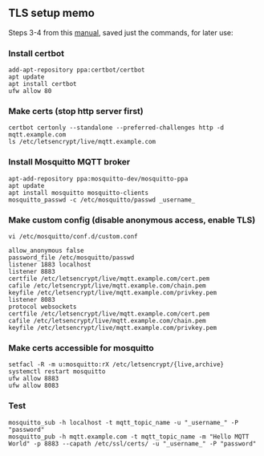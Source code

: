 ## TLS setup memo

Steps 3-4 from this [manual](https://upcloud.com/community/tutorials/install-secure-mqtt-broker-ubuntu/), saved just the commands, for later use:

### Install certbot

```
add-apt-repository ppa:certbot/certbot
apt update
apt install certbot
ufw allow 80
```

### Make certs (stop http server first)
```
certbot certonly --standalone --preferred-challenges http -d mqtt.example.com
ls /etc/letsencrypt/live/mqtt.example.com
```

### Install Mosquitto MQTT broker

```
apt-add-repository ppa:mosquitto-dev/mosquitto-ppa
apt update
apt install mosquitto mosquitto-clients
mosquitto_passwd -c /etc/mosquitto/passwd _username_
```

### Make custom config (disable anonymous access, enable TLS)

```
vi /etc/mosquitto/conf.d/custom.conf

allow_anonymous false
password_file /etc/mosquitto/passwd
listener 1883 localhost
listener 8883
certfile /etc/letsencrypt/live/mqtt.example.com/cert.pem
cafile /etc/letsencrypt/live/mqtt.example.com/chain.pem
keyfile /etc/letsencrypt/live/mqtt.example.com/privkey.pem
listener 8083
protocol websockets
certfile /etc/letsencrypt/live/mqtt.example.com/cert.pem
cafile /etc/letsencrypt/live/mqtt.example.com/chain.pem
keyfile /etc/letsencrypt/live/mqtt.example.com/privkey.pem
```

### Make certs accessible for mosquitto
```
setfacl -R -m u:mosquitto:rX /etc/letsencrypt/{live,archive}
systemctl restart mosquitto
ufw allow 8883
ufw allow 8083
```

### Test
```
mosquitto_sub -h localhost -t mqtt_topic_name -u "_username_" -P "password"
mosquitto_pub -h mqtt.example.com -t mqtt_topic_name -m "Hello MQTT World" -p 8883 --capath /etc/ssl/certs/ -u "_username_" -P "password"
```





